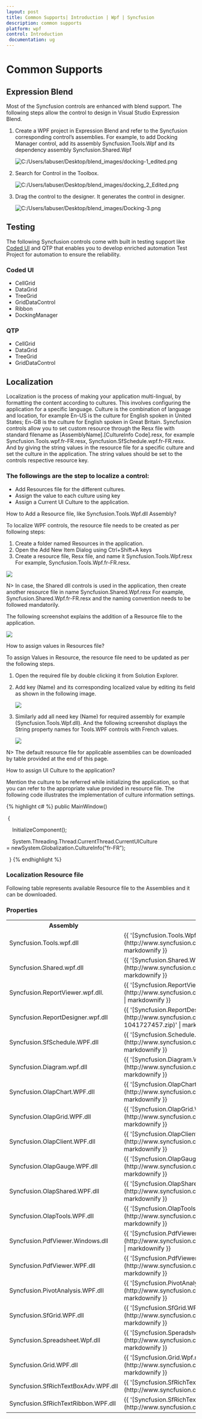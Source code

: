 ```yaml
---
layout: post
title: Common Supports| Introduction | Wpf | Syncfusion
description: common supports
platform: wpf
control: Introduction
 documentation: ug
---
```


# Common Supports

## Expression Blend

Most of the Syncfusion controls are enhanced with blend support. The following steps allow the control to design in Visual Studio Expression Blend.

1. Create a WPF project in Expression Blend and refer to the Syncfusion corresponding control’s assemblies. For example, to add Docking Manager control, add its assembly Syncfusion.Tools.Wpf and its dependency assembly Syncfusion.Shared.Wpf
  
   
   ![C:/Users/labuser/Desktop/blend_images/docking-1_edited.png](Common-Supports_images/Common-Supports_img1.png)

  

2. Search for Control in the Toolbox.

  
   ![C:/Users/labuser/Desktop/blend_images/docking_2_Edited.png](Common-Supports_images/Common-Supports_img2.png)

  

3. Drag the control to the designer. It generates the control in designer.
   

   ![C:/Users/labuser/Desktop/blend_images/Docking-3.png](Common-Supports_images/Common-Supports_img3.png)

  
   

## Testing

The following Syncfusion controls come with built in testing support like [Coded UI](https://msdn.microsoft.com/en-us/magazine/hh875174.aspx) and QTP that enables you to develop enriched automation Test Project for automation to ensure the reliability.

### Coded UI

* CellGrid
* DataGrid
* TreeGrid
* GridDataControl
* Ribbon
* DockingManager



### QTP

* CellGrid
* DataGrid
* TreeGrid
* GridDataControl



## Localization

Localization is the process of making your application multi-lingual, by formatting the content according to cultures. This involves configuring the application for a specific language. Culture is the combination of language and location, for example En-US is the culture for English spoken in United States; En-GB is the culture for English spoken in Great Britain. Syncfusion controls allow you to set custom resource through the Resx file with standard filename as [AssemblyName].[CultureInfo Code].resx, for example Syncfusion.Tools.wpf.fr-FR.resx, Syncfusion.SfSchedule.wpf.fr-FR.resx. And by giving the string values in the resource file for a specific culture and set the culture in the application. The string values should be set to the controls respective resource key.

### The followings are the step to localize a control:

* Add Resources file for the different cultures.
* Assign the value to each culture using key
* Assign a Current UI Culture to the application.

How to Add a Resource file, like Syncfusion.Tools.Wpf.dll Assembly?

To localize WPF controls, the resource file needs to be created as per following steps:

1. Create a folder named Resources in the application. 
2. Open the Add New Item Dialog using Ctrl+Shift+A keys
3. Create a resource file, Resx file, and name it Syncfusion.Tools.Wpf<culture info name>.resx For example, Syncfusion.Tools.Wpf.fr-FR.resx.



![](Common-Supports_images/Common-Supports_img4.png)





N> In case, the Shared dll controls is used in the application, then create another resource file in name Syncfusion.Shared.Wpf<your culture info name>.resx For example, Syncfusion.Shared.Wpf.fr-FR.resx and the naming convention needs to be followed mandatorily.



The following screenshot explains the addition of a Resource file to the application.

![](Common-Supports_images/Common-Supports_img5.png)



How to assign values in Resources file?

To assign Values in Resource, the resource file need to be updated as per the following steps.

1. Open the required file by double clicking it from Solution Explorer. 
2. Add key (Name) and its corresponding localized value by editing its field as shown in the following image.



   ![](Common-Supports_images/Common-Supports_img6.png)



3. Similarly add all need key (Name) for required assembly for example (Syncfusion.Tools.Wpf.dll). And the following screenshot displays the String property names for Tools.WPF controls with French values.

   ![](Common-Supports_images/Common-Supports_img7.jpeg)

  



N> The default resource file for applicable assemblies can be downloaded by table provided at the end of this page.



How to assign UI Culture to the application?

Mention the culture to be referred while initializing the application, so that you can refer to the appropriate value provided in resource file. The following code illustrates the implementation of culture information settings.

{% highlight c# %}
public MainWindow()

 {

    InitializeComponent();



    System.Threading.Thread.CurrentThread.CurrentUICulture = newSystem.Globalization.CultureInfo("fr-FR");



  }
{% endhighlight  %}

### Localization Resource file

Following table represents available Resource file to the Assemblies and it can be downloaded.

### Properties

<table>
<tr>
<th>
Assembly</th><th>
Resource file (.resx)</th></tr>
<tr>
<td>
Syncfusion.Tools.wpf.dll</td><td>
{{ '[Syncfusion.Tools.Wpf.resx](http://www.syncfusion.com/downloads/support/directtrac/general/ze/Syncfusion.Tools.Wpf441372344.zip)' | markdownify }}</td></tr>
<tr>
<td>
Syncfusion.Shared.wpf.dll</td><td>
{{ '[Syncfusion.Shared.Wpf.resx](http://www.syncfusion.com/downloads/support/directtrac/general/ze/Syncfusion.Shared.Wpf1050714761.zip)' | markdownify }}</td></tr>
<tr>
<td>
Syncfusion.ReportViewer.wpf.dll.</td><td>
{{ '[Syncfusion.ReportViewer.Wpf.resx](http://www.syncfusion.com/downloads/support/directtrac/general/ze/Syncfusion.ReportViewer.Wpf-1945952232.zip)' | markdownify }}</td></tr>
<tr>
<td>
Syncfusion.ReportDesigner.wpf.dll</td><td>
{{ '[Syncfusion.ReportDesigner.Wpf.resx](http://www.syncfusion.com/downloads/support/directtrac/general/ze/Syncfusion.ReportDesigner.Wpf-1041727457.zip)' | markdownify }}</td></tr>
<tr>
<td>
Syncfusion.SfSchedule.WPF.dll</td><td>
{{ '[Syncfusion.Schedule.WPF.resx](http://www.syncfusion.com/downloads/support/directtrac/general/ze/Syncfusion.Schedule.WPF-2114011865.zip)' | markdownify }}</td></tr>
<tr>
<td>
Syncfusion.Diagram.wpf.dll</td><td>
{{ '[Syncfusion.Diagram.Wpf.resx](http://www.syncfusion.com/downloads/support/directtrac/general/ze/Syncfusion.Diagram.Wpf399807340.zip)' | markdownify }}</td></tr>
<tr>
<td>
Syncfusion.OlapChart.WPF.dll</td><td>
{{ '[Syncfusion.OlapChart.WPF.resx](http://www.syncfusion.com/downloads/support/directtrac/general/ze/Syncfusion.OlapChart.WPF1784490155.zip)' | markdownify }}</td></tr>
<tr>
<td>
Syncfusion.OlapGrid.WPF.dll</td><td>
{{ '[Syncfusion.OlapGrid.WPF.resx](http://www.syncfusion.com/downloads/support/directtrac/general/ze/Syncfusion.OlapGrid.WPF-1780476966.zip)' | markdownify }}</td></tr>
<tr>
<td>
Syncfusion.OlapClient.WPF.dll</td><td>
{{ '[Syncfusion.OlapClient.WPF.resx](http://www.syncfusion.com/downloads/support/directtrac/general/ze/Syncfusion.OlapClient.WPF800223558.zip)' | markdownify }}</td></tr>
<tr>
<td>
Syncfusion.OlapGauge.WPF.dll</td><td>
{{ '[Syncfusion.OlapGauge.wpf.resx](http://www.syncfusion.com/downloads/support/directtrac/general/ze/Syncfusion.OlapGauge.wpf-703450722.zip)' | markdownify }}</td></tr>
<tr>
<td>
Syncfusion.OlapShared.WPF.dll</td><td>
{{ '[Syncfusion.OlapShared.WPF.resx](http://www.syncfusion.com/downloads/support/directtrac/general/ze/Syncfusion.OlapShared.WPF892025005.zip)' | markdownify }}</td></tr>
<tr>
<td>
Syncfusion.OlapTools.WPF.dll</td><td>
{{ '[Syncfusion.OlapTools.WPF.resx](http://www.syncfusion.com/downloads/support/directtrac/general/ze/Syncfusion.OlapTools.WPF1635487656.zip)' | markdownify }}</td></tr>
<tr>
<td>
Syncfusion.PdfViewer.Windows.dll</td><td>
{{ '[Syncfusion.PdfViewer.Windows.resx](http://www.syncfusion.com/downloads/support/directtrac/general/ze/Syncfusion.PdfViewer.Windows1715928907.zip)' | markdownify }}</td></tr>
<tr>
<td>
Syncfusion.PdfViewer.WPF.dll</td><td>
{{ '[Syncfusion.PdfViewer.WPF.resx](http://www.syncfusion.com/downloads/support/directtrac/general/ze/Syncfusion.PdfViewer.WPF1353718278.zip)' | markdownify }}</td></tr>
<tr>
<td>
Syncfusion.PivotAnalysis.WPF.dll</td><td>
{{ '[Syncfusion.PivotAnalysis.Wpf.resx](http://www.syncfusion.com/downloads/support/directtrac/general/ze/Syncfusion.PivotAnalysis.Wpf1519720402.zip)' | markdownify }}</td></tr>
<tr>
<td>
Syncfusion.SfGrid.WPF.dll</td><td>
{{ '[Syncfusion.SfGrid.WPF.resx](http://www.syncfusion.com/downloads/support/directtrac/general/ze/Syncfusion.SfGrid.WPF-2055371759.zip)' | markdownify }}</td></tr>
<tr>
<td>
Syncfusion.Spreadsheet.Wpf.dll</td><td>
{{ '[Syncfusion.Speradsheet.Wpf.resx](http://www.syncfusion.com/downloads/support/directtrac/general/ze/Syncfusion.Speradsheet.Wpf-1712328665.zip)' | markdownify }}</td></tr>
<tr>
<td>
Syncfusion.Grid.WPF.dll</td><td>
{{ '[Syncfusion.Grid.Wpf.resx](http://www.syncfusion.com/downloads/support/directtrac/general/ze/Syncfusion.Grid.Wpf1812217710.zip)' | markdownify }}</td></tr>
<tr>
<td>
Syncfusion.SfRichTextBoxAdv.WPF.dll</td><td>
{{ '[Syncfusion.SfRichTextBoxAdv.WPF.resx](http://www.syncfusion.com/downloads/support/directtrac/general/ze/Resources86404579.zip)' | markdownify }}</td></tr>
<tr>
<td>
Syncfusion.SfRichTextRibbon.WPF.dll</td><td>
{{ '[Syncfusion.SfRichTextRibbon.WPF.resx](http://www.syncfusion.com/downloads/support/directtrac/general/ze/Resources86404579.zip)' | markdownify }}</td></tr>
</table>


